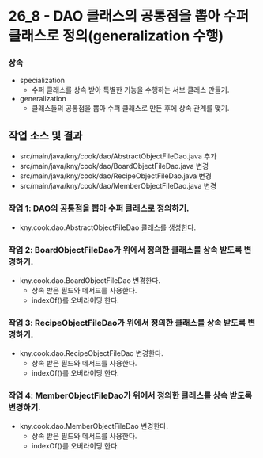 # 26_8 - DAO 클래스의 공통점을 뽑아 수퍼 클래스로 정의(generalization 수행)

### 상속

- specialization
  - 수퍼 클래스를 상속 받아 특별한 기능을 수행하는 서브 클래스 만들기.
- generalization
  - 클래스들의 공통점을 뽑아 수퍼 클래스로 만든 후에 상속 관계를 맺기.
 

## 작업 소스 및 결과

- src/main/java/kny/cook/dao/AbstractObjectFileDao.java 추가
- src/main/java/kny/cook/dao/BoardObjectFileDao.java 변경
- src/main/java/kny/cook/dao/RecipeObjectFileDao.java 변경
- src/main/java/kny/cook/dao/MemberObjectFileDao.java 변경


### 작업 1: DAO의 공통점을 뽑아 수퍼 클래스로 정의하기.

- kny.cook.dao.AbstractObjectFileDao 클래스를 생성한다.

### 작업 2: BoardObjectFileDao가 위에서 정의한 클래스를 상속 받도록 변경하기.

- kny.cook.dao.BoardObjectFileDao 변경한다.
  - 상속 받은 필드와 메서드를 사용한다.
  - indexOf()를 오버라이딩 한다.

### 작업 3: RecipeObjectFileDao가 위에서 정의한 클래스를 상속 받도록 변경하기.

- kny.cook.dao.RecipeObjectFileDao 변경한다.
  - 상속 받은 필드와 메서드를 사용한다.
  - indexOf()를 오버라이딩 한다.

### 작업 4: MemberObjectFileDao가 위에서 정의한 클래스를 상속 받도록 변경하기.

- kny.cook.dao.MemberObjectFileDao 변경한다.
  - 상속 받은 필드와 메서드를 사용한다.
  - indexOf()를 오버라이딩 한다.
